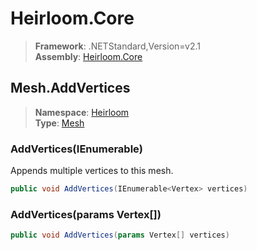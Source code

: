 # Heirloom.Core

> **Framework**: .NETStandard,Version=v2.1  
> **Assembly**: [Heirloom.Core][0]  

## Mesh.AddVertices

> **Namespace**: [Heirloom][0]  
> **Type**: [Mesh][1]  

### AddVertices(IEnumerable<Vertex>)

Appends multiple vertices to this mesh.

```cs
public void AddVertices(IEnumerable<Vertex> vertices)
```

### AddVertices(params Vertex[])

```cs
public void AddVertices(params Vertex[] vertices)
```

[0]: ../Heirloom.Core.md
[1]: Heirloom.Mesh.md

